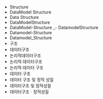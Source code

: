 - Structure
- DataModel Structure
- Data Structure
- DataModelStructure
- DataModel-Structure
_- DatamodelStructure
- Datamodel-Structure
- Datamodel_Structure
- 구조
- 데이터구조
- 논리적데이터구조
- 논리적 데이터구조
- 논리적 데이터 구조
- 데이터 구조
- 데이터 구조 및 정적 성질
- 데이터구조 및 정적성질
- 데이터구조ㆍ정적성질